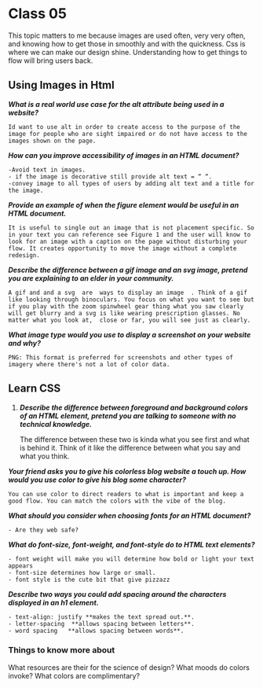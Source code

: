 # Class 05

This topic matters to me because images are used often, very very often, and knowing how to get those in  smoothly and with the quickness. Css is where we can make our design shine. Understanding how to get things to flow will bring users back. 

## Using Images in Html

***What is a real world use case for the alt attribute being used in a website?***

	Id want to use alt in order to create access to the purpose of the image for people who are sight impaired or do not have access to the images shown on the page. 

***How can you improve accessibility of images in an HTML document?***

	-Avoid text in images.  
	- if the image is decorative still provide alt text = “ “.  
	-convey image to all types of users by adding alt text and a title for the image. 

***Provide an example of when the figure element would be useful in an HTML document.***

	It is useful to single out an image that is not placement specific. So in your text you can reference see Figure 1 and the user will know to look for an image with a caption on the page without disturbing your flow. It creates opportunity to move the image without a complete redesign. 

***Describe the difference between a gif image and an svg image, pretend you are explaining to an elder in your community.***

	A gif and and a svg  are  ways to display an image	. Think of a gif like looking through binoculars. You focus on what you want to see but if you play with the zoom spinwheel gear thing what you saw clearly will get blurry and a svg is like wearing prescription glasses. No matter what you look at,  close or far, you will see just as clearly. 

***What image type would you use to display a screenshot on your website and why?***

	PNG: This format is preferred for screenshots and other types of imagery where there's not a lot of color data.

## Learn CSS

1. ***Describe the difference between foreground and background colors of an HTML element, pretend you are talking to someone with no technical knowledge.***

	The difference between these two is kinda what you see first and what is behind it. Think of it like the difference between what you say and what you think.

***Your friend asks you to give his colorless blog website a touch up. How would you use color to give his blog some character?***

	You can use color to direct readers to what is important and keep a good flow. You can match the colors with the vibe of the blog. 

***What should you consider when choosing fonts for an HTML document?***

	- Are they web safe?

***What do font-size, font-weight, and font-style do to HTML text elements?***

	- font weight will make you will determine how bold or light your text appears
	- font-size determines how large or small. 
	- font style is the cute bit that give pizzazz

***Describe two ways you could add spacing around the characters displayed in an h1 element.***

	- text-align: justify **makes the text spread out.**. 
	- letter-spacing  **allows spacing between letters**. 
	- word spacing   **allows spacing between words**. 

### Things to know more about

What resources are their for the science of design? What moods do colors invoke? What colors are complimentary?
